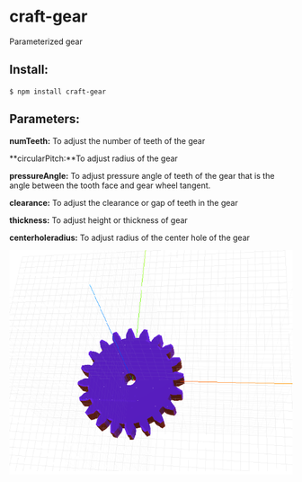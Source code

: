 # craft-gear
Parameterized gear

## Install:

    $ npm install craft-gear

## Parameters:

**numTeeth:** To adjust the number of teeth of the gear

**circularPitch:**To adjust radius of the gear

**pressureAngle:** To adjust pressure angle of teeth of the gear that is the angle between the tooth face and gear wheel tangent.

**clearance:** To adjust the clearance or gap of teeth in the gear

**thickness:** To adjust height or thickness of gear

**centerholeradius:** To adjust radius of the center hole of the gear


![example](example.png)
